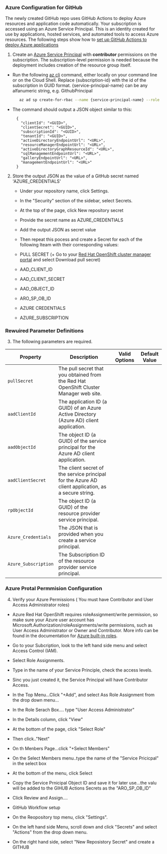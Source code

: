 ### Azure Configuration for GitHub  

The newly created GitHub repo uses GitHub Actions to deploy Azure resources and application code automatically. Your subscription is accessed using an Azure Service Principal. This is an identity created for use by applications, hosted services, and automated tools to access Azure resources. The following steps show how to [set up GitHub Actions to deploy Azure applications](https://github.com/Azure/actions-workflow-samples/blob/master/assets/create-secrets-for-GitHub-workflows.md)

1. Create an [Azure Service Principal](https://docs.microsoft.com/en-us/cli/azure/create-an-azure-service-principal-azure-cli) with **contributor** permissions on the subscription. The subscription-level permission is needed because the deployment includes creation of the resource group itself.
 * Run the following [az cli](https://docs.microsoft.com/en-us/cli/azure/?view=azure-cli-latest) command, either locally on your command line or on the Cloud Shell. 
   Replace {subscription-id} with the id of the subscription in GUID format. {service-principal-name} can be any alfanumeric string, e.g. GithubPrincipal
    ```bash  
       az ad sp create-for-rbac --name {service-principal-name} --role contributor --scopes /subscriptions/{subscription-id} --sdk-auth      
      ```
 * The command should output a JSON object similar to this:
 ```
      {
        "clientId": "<GUID>",
        "clientSecret": "<GUID>",
        "subscriptionId": "<GUID>",
        "tenantId": "<GUID>",
        "activeDirectoryEndpointUrl": "<URL>",
        "resourceManagerEndpointUrl": "<URL>",
        "activeDirectoryGraphResourceId": "<URL>",
        "sqlManagementEndpointUrl": "<URL>",
        "galleryEndpointUrl": "<URL>",
        "managementEndpointUrl": "<URL>"
      }
   ```
2. Store the output JSON as the value of a GitHub secret named 'AZURE_CREDENTIALS'
   + Under your repository name, click Settings. 
   + In the "Security" section of the sidebar, select Secrets. 
   + At the top of the page, click New repository secret
   + Provide the secret name as AZURE_CREDENTIALS
   + Add the output JSON as secret value
   + Then repeat this pocess and create a Secret for each of the following Iteam with their corresponding values:  

    + PULL SECRET (+ Go to your [Red Hat OpenShift cluster manager portal](https://console.redhat.com/openshift/install/azure/aro-provisioned) and select Download pull secret)

    + AAD_CLIENT_ID 

    + AAD_CLIENT_SECRET

    + AAD_OBJECT_ID

    + ARO_SP_OB_ID

    + AZURE CREDENTIALS

    + AZURE_SUBSCRIPTION
  
### Rewuired Parameter Definitions 

3. The following  parameters are required.

| Property | Description | Valid Options | Default Value |
|----------|-------------|---------------|---------------|
| `pullSecret` | The pull secret that you obtained from the Red Hat OpenShift Cluster Manager web site.
| `aadClientId` | The application ID (a GUID) of an Azure Active Directory (Azure AD) client application. | |
| `aadObjectId` | The object ID (a GUID) of the service principal for the Azure AD client application. | |
| `aadClientSecret` | The client secret of the service principal for the Azure AD client application, as a secure string. | |
| `rpObjectId` | The object ID (a GUID) of the resource provider service principal. | |
| `Azure_Credentials` | The JSON that is provided when you create a service principal. | |
| `Azure_Subscription` | The Subscription ID of the resource provider service principal. | |

### Azure Protal Permmision Configuration

4. Verify your Azure Permissions ( You must have Contributor and User Access Administrator roles)
      
  * Azure Red Hat OpenShift requires roleAssignment/write permission, so make sure  your Azure user account has Microsoft.Authorization/roleAssignments/write permissions, such as User Access Administrator or Owner and Contributor. More info can be found in the documentation for [Azure built-in roles](https://learn.microsoft.com/en-us/azure/role-based-access-control/built-in-roles).

  + Go to your Subcription, look to the left hand side menu and select Access Control (IAM).

  + Select Role Assignments.

  + Type in the name of your Service Principle, check the access levels.

  + Sinc you just created it, the Service Principal will have Contributor Access.

  + In the Top Menu...Click "+Add", and select Ass Role Assignment from the drop down menu...

  + In the Role Serach Box.... type "User Access Administrator"

  + In the Details column, click "View"

  + At the bottom of the page, click "Select Role"

  + Then click.."Next"

  + On th Menbers Page...click "+Select Members"

  + On the Select Members menu..type the name of the "Service Pricicpal" in the select box

  + At the bottom of the menu, click Select

  + Copy the Service Prnicipal Object ID and save it for later use...the valu will be added to the GIHUB Actions Secrets as the "ARO_SP_OB_ID"

  + Click Review and Assign....

  + GitHub Workflow setup

  + On the Reopository top menu, click "Settings".

  + On the left hand side Menu, scroll down and click "Secrets" and select "Actions" from the drop down menu.

  + On the right hand side, select "New Reposistory Secret" and create a GITHUB 

